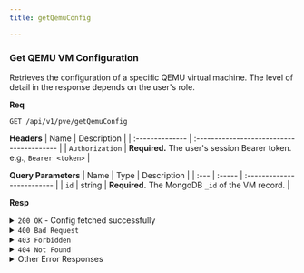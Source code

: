 ```yaml
---
title: getQemuConfig

---
```


### Get QEMU VM Configuration

Retrieves the configuration of a specific QEMU virtual machine. The level of detail in the response depends on the user's role.

**Req**
```
GET /api/v1/pve/getQemuConfig
```

**Headers**
| Name            | Description                               |
| :-------------- | :---------------------------------------- |
| `Authorization` | **Required.** The user's session Bearer token. e.g., `Bearer <token>` |

**Query Parameters**
| Name | Type   | Description                |
| :--- | :----- | :------------------------- |
| `id` | string | **Required.** The MongoDB `_id` of the VM record. |

**Resp**
<details>
<summary><code>200 OK</code> - Config fetched successfully</summary>
The structure of the `data` object varies by user role:
* **user:** Returns a `VMBasicConfig` with essential info.
* **admin:** Returns a `VMDetailedConfig` with more hardware details.
* **superadmin:** Returns the full, unfiltered config object from the PVE API.

```json
// Example for 'admin' role
{
  "code": 200,
  "message": "Detailed QEMU config fetched successfully",
  "data": {
    "vmid": 101,
    "name": "my-vm-name",
    "cores": 2,
    "memory": 4096,
    "node": "pve-node-1",
    "status": "running",
    "scsi0": "local-lvm:vm-101-disk-0,size=32G",
    "net0": "virtio=AA:BB:CC:DD:EE:FF,bridge=vmbr0",
    "bootdisk": "scsi0",
    "ostype": "l26",
    "disk_size": 32
  }
}
```
</details>

<details>
<summary><code>400 Bad Request</code></summary>

```json
{ "code": 400, "message": "Missing vm_id in query parameters", "data": null }
```
</details>

<details>
<summary><code>403 Forbidden</code></summary>

Possible `message` values:
* `"Access denied: VM not owned by user"`
* `"Invalid role"`
```json
{ "code": 403, "message": "...", "data": null }
```
</details>

<details>
<summary><code>404 Not Found</code></summary>

```json
{ "code": 404, "message": "VM not found", "data": null }
```
</details>

<details>
<summary>Other Error Responses</summary>

Also supports `401 Unauthorized` and `500 Internal Server Error`.
</details>